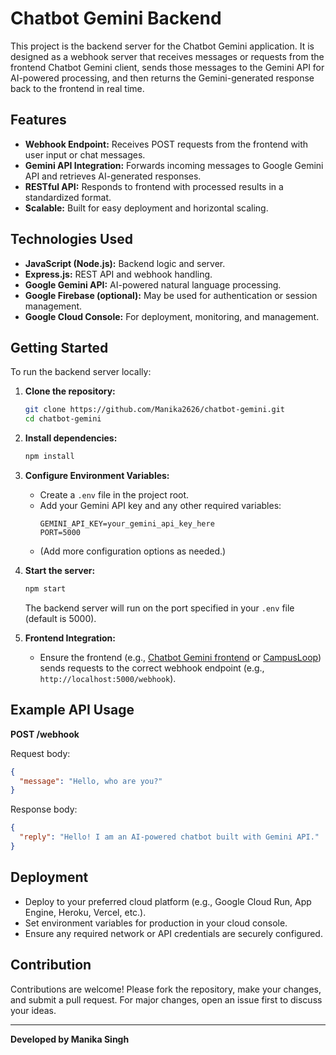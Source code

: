 # Chatbot Gemini Backend

This project is the backend server for the Chatbot Gemini application. It is designed as a webhook server that receives messages or requests from the frontend Chatbot Gemini client, sends those messages to the Gemini API for AI-powered processing, and then returns the Gemini-generated response back to the frontend in real time.

## Features

- **Webhook Endpoint:** Receives POST requests from the frontend with user input or chat messages.
- **Gemini API Integration:** Forwards incoming messages to Google Gemini API and retrieves AI-generated responses.
- **RESTful API:** Responds to frontend with processed results in a standardized format.
- **Scalable:** Built for easy deployment and horizontal scaling.

## Technologies Used

- **JavaScript (Node.js):** Backend logic and server.
- **Express.js:** REST API and webhook handling.
- **Google Gemini API:** AI-powered natural language processing.
- **Google Firebase (optional):** May be used for authentication or session management.
- **Google Cloud Console:** For deployment, monitoring, and management.

## Getting Started

To run the backend server locally:

1. **Clone the repository:**
   ```bash
   git clone https://github.com/Manika2626/chatbot-gemini.git
   cd chatbot-gemini
   ```

2. **Install dependencies:**
   ```bash
   npm install
   ```

3. **Configure Environment Variables:**
   - Create a `.env` file in the project root.
   - Add your Gemini API key and any other required variables:
     ```
     GEMINI_API_KEY=your_gemini_api_key_here
     PORT=5000
     ```
   - (Add more configuration options as needed.)

4. **Start the server:**
   ```bash
   npm start
   ```
   The backend server will run on the port specified in your `.env` file (default is 5000).

5. **Frontend Integration:**
   - Ensure the frontend (e.g., [Chatbot Gemini frontend](https://github.com/Manika2626/chatbot-gemini-frontend) or [CampusLoop](https://github.com/Manika2626/campusloop)) sends requests to the correct webhook endpoint (e.g., `http://localhost:5000/webhook`).

## Example API Usage

**POST /webhook**

Request body:
```json
{
  "message": "Hello, who are you?"
}
```

Response body:
```json
{
  "reply": "Hello! I am an AI-powered chatbot built with Gemini API."
}
```

## Deployment

- Deploy to your preferred cloud platform (e.g., Google Cloud Run, App Engine, Heroku, Vercel, etc.).
- Set environment variables for production in your cloud console.
- Ensure any required network or API credentials are securely configured.

## Contribution

Contributions are welcome! Please fork the repository, make your changes, and submit a pull request. For major changes, open an issue first to discuss your ideas.



---

**Developed by Manika Singh**
